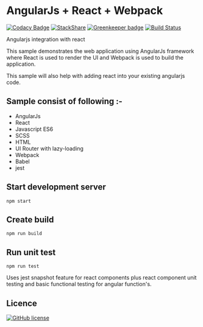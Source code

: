 # AngularJs + React + Webpack

[![Codacy Badge](https://api.codacy.com/project/badge/Grade/9ef9fd1b6102481597e7e3b5c9e0a3dd)](https://www.codacy.com/app/tushar/angularjs-react?utm_source=github.com&amp;utm_medium=referral&amp;utm_content=nimjetushar/angularjs-react&amp;utm_campaign=Badge_Grade)
[![StackShare](https://img.shields.io/badge/tech-stack-0690fa.svg?style=flat)](https://stackshare.io/nimjetushar/angularjs-react)
[![Greenkeeper badge](https://badges.greenkeeper.io/nimjetushar/angularjs-react.svg)](https://greenkeeper.io/)
[![Build Status](https://semaphoreci.com/api/v1/nimjetushar/angularjs-react/branches/greenkeeper-enzyme-to-json-3-3-5/shields_badge.svg)](https://semaphoreci.com/nimjetushar/angularjs-react)

Angularjs integration with react

This sample demonstrates the web application using AngularJs framework where React is used to render the UI and Webpack is used to build the application.

This sample will also help with adding react into your existing angularjs code.

## Sample consist of following :-
 - AngularJs
 - React
 - Javascript ES6
 - SCSS
 - HTML
 - UI Router with lazy-loading
 - Webpack
 - Babel
 - jest

## Start development server

```
npm start
```

## Create build

```
npm run build
```

## Run unit test

```
npm run test
```
Uses jest snapshot feature for react components plus react component unit testing and basic functional testing for angular function's.

## Licence

[![GitHub license](https://img.shields.io/github/license/nimjetushar/angularjs-react.svg)](https://github.com/nimjetushar/angularjs-react/blob/master/LICENSE)

